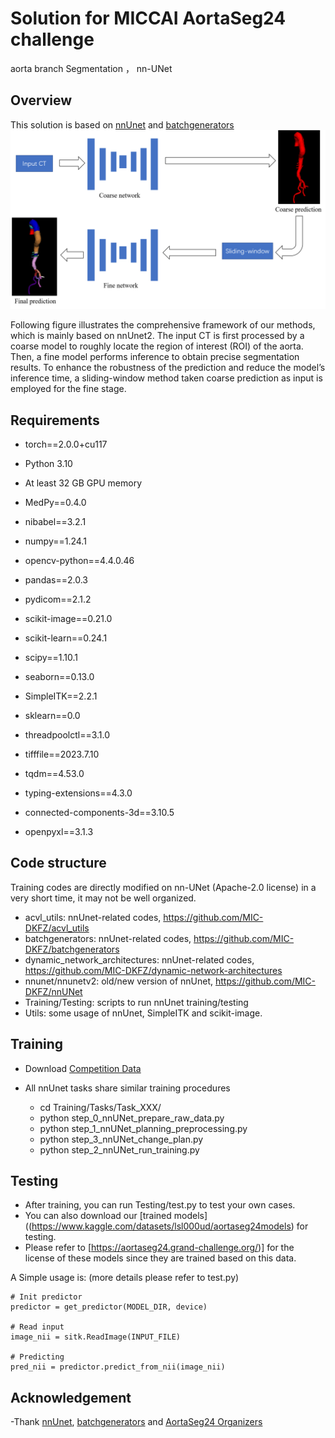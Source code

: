# Solution for MICCAI AortaSeg24 challenge
aorta branch Segmentation ， nn-UNet  

## Overview
This solution is based on [nnUnet](https://github.com/MIC-DKFZ/batchgenerators) and [batchgenerators](https://github.com/MIC-DKFZ/batchgenerators)
![image](https://github.com/LSL000UD/AortaSeg24/blob/main/overview.png)

Following figure illustrates the comprehensive framework of our methods, which is mainly based on nnUnet2. The input CT is first processed by a coarse model to roughly
locate the region of interest (ROI) of the aorta. Then, a fine model performs inference to obtain precise segmentation results. To enhance the robustness of
the prediction and reduce the model’s inference time, a sliding-window method taken coarse prediction as input is employed for the fine stage.



## Requirements
- torch==2.0.0+cu117
- Python 3.10
- At least 32 GB GPU memory

- MedPy==0.4.0
- nibabel==3.2.1
- numpy==1.24.1
- opencv-python==4.4.0.46
- pandas==2.0.3
- pydicom==2.1.2
- scikit-image==0.21.0
- scikit-learn==0.24.1
- scipy==1.10.1
- seaborn==0.13.0
- SimpleITK==2.2.1
- sklearn==0.0
- threadpoolctl==3.1.0
- tifffile==2023.7.10
- tqdm==4.53.0
- typing-extensions==4.3.0
- connected-components-3d==3.10.5
- openpyxl==3.1.3

## Code structure

Training codes are directly modified on nn-UNet (Apache-2.0 license) in a very short time,  it may not be well organized.

- acvl_utils: nnUnet-related codes,  https://github.com/MIC-DKFZ/acvl_utils
- batchgenerators: nnUnet-related codes,  https://github.com/MIC-DKFZ/batchgenerators
- dynamic_network_architectures: nnUnet-related codes,  https://github.com/MIC-DKFZ/dynamic-network-architectures
- nnunet/nnunetv2: old/new version of nnUnet,  https://github.com/MIC-DKFZ/nnUNet
- Training/Testing: scripts to run nnUnet training/testing
- Utils: some usage of nnUnet, SimpleITK and scikit-image.

## Training

- Download [Competition Data](https://aortaseg24.grand-challenge.org/)
	
- All nnUnet tasks share similar training procedures
	- cd Training/Tasks/Task_XXX/
	- python step_0_nnUNet_prepare_raw_data.py
	- python step_1_nnUNet_planning_preprocessing.py
	- python step_3_nnUNet_change_plan.py
	- python step_2_nnUNet_run_training.py

## Testing

- After training, you can run Testing/test.py to test your own cases. 
- You can also download our [trained models]((https://www.kaggle.com/datasets/lsl000ud/aortaseg24models)  for testing. 
- Please refer to [https://aortaseg24.grand-challenge.org/)] for the license of these models since they are trained based on this data.

 A Simple usage is: (more details please refer to test.py)

    # Init predictor
    predictor = get_predictor(MODEL_DIR, device)

    # Read input
    image_nii = sitk.ReadImage(INPUT_FILE)

    # Predicting
    pred_nii = predictor.predict_from_nii(image_nii)

## Acknowledgement
-Thank [nnUnet](https://github.com/MIC-DKFZ/batchgenerators), [batchgenerators](https://github.com/MIC-DKFZ/batchgenerators)
and  [AortaSeg24 Organizers](https://aortaseg24.grand-challenge.org/)


